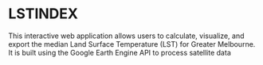 # LSTINDEX
This interactive web application allows users to calculate, visualize, and export the median Land Surface Temperature (LST) for Greater Melbourne. It is built using the Google Earth Engine API to process satellite data 
